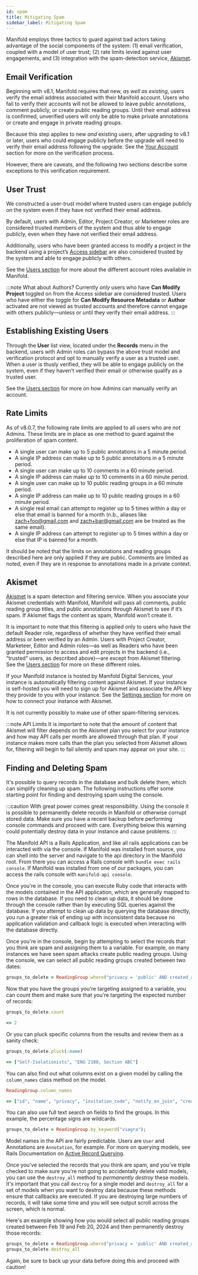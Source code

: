 ```yaml
---
id: spam
title: Mitigating Spam
sidebar_label: Mitigating Spam
---
```


Manifold employs three tactics to guard against bad actors taking advantage of the social components of the system: (1) email verification, coupled with a model of user trust; (2) rate limits levied against user engagements, and (3) integration with the spam-detection service, [Akismet](https://akismet.com/).

## Email Verification

Beginning with v8.1, Manifold requires that new, *as well as existing*, users verify the email address associated with their Manifold account. Users who fail to verify their accounts will not be allowed to leave public annotations, comment publicly, or create public reading groups. Until their email address is confirmed, unverified users will only be able to make private annotations or create and engage in private reading groups.

Because this step applies to new *and* existing users, after upgrading to v8.1 or later, users who could engage publicly before the upgrade will need to verify their email address following the upgrade. See the [Your Account](../using/your_account.md) section for more on the verification process.

However, there are caveats, and the following two sections describe some exceptions to this verification requirement.

## User Trust

We constructed a user-trust model where trusted users can engage publicly on the system even if they have not verified their email address.

By default, users with Admin, Editor, Project Creator, or Marketeer roles are considered trusted members of the system and thus able to engage publicly, even when they have not verified their email address.

Additionally, users who have been granted access to modify a project in the backend using a project’s [Access sidebar](../backend/projects.md#access) are also considered trusted by the system and able to engage publicly with others.

See the [Users section](../backend/users.md) for more about the different account roles available in Manifold.

:::note What about Authors?
Currently *only* users who have **Can Modify Project** toggled on from the Access sidebar are considered trusted. Users who have either the toggle for **Can Modify Resource Metadata** or **Author** activated are not viewed as trusted accounts and therefore cannot engage with others publicly—unless or until they verify their email address.
:::

## Establishing Existing Users

Through the **User** list view, located under the **Records** menu in the backend, users with Admin roles can bypass the above trust model and verification protocol and opt to manually verify a user as a trusted user. When a user is thusly verified, they will be able to engage publicly on the system, even if they haven’t verified their email or otherwise qualify as a trusted user.

See the [Users section](../backend/users.md) for more on how Admins can manually verify an account.

## Rate Limits

As of v8.0.7, the following rate limits are applied to all users who are *not* Admins. These limits are in place as one method to guard against the proliferation of spam content.

- A single user can make up to 5 public annotations in a 5 minute period.
- A single IP address can make up to 5 public annotations in a 5 minute period.
- A single user can make up to 10 comments in a 60 minute period.
- A single IP address can make up to 10 comments in a 60 minute period.
- A single user can make up to 10 public reading groups in a 60 minute period.
- A single IP address can make up to 10 public reading groups in a 60 minute period.
- A single real email can attempt to register up to 5 times within a day or else that email is banned for a month (n.b., aliases like zach+foo@gmail.com and zach+bar@gmail.com are be treated as the same email).
- A single IP address can attempt to register up to 5 times within a day or else that IP is banned for a month.

It should be noted that the limits on annotations and reading groups described here are only applied if they are public. Comments are limited as noted, even if they are in response to annotations made in a private context.

## Akismet

[Akismet](https://akismet.com/) is a spam detection and filtering service. When you associate your Akismet credentials with Manifold, Manifold will pass all comments, public reading group titles, and public annotations through Akismet to see if it’s spam. If Akismet flags the content as spam, Manifold won’t create it.

It is important to note that this filtering is applied only to users who have the default Reader role, regardless of whether they have verified their email address or been verified by an Admin. Users with Project Creator, Marketeer, Editor and Admin roles—as well as Readers who have been granted permission to access and edit projects in the backend (i.e., “trusted” users, as described above)—are except from Akismet filtering. See the [Users section](../backend/users.md) for more on these different roles.

If your Manifold instance is hosted by Manifold Digital Services, your instance is automatically filtering content against Akismet. If your instance is self-hosted you will need to sign up for Akismet and associate the API key they provide to you with your instance. See the [Settings section](../administering/configuring/properties.md) for more on how to connect your instance with Akismet.

It is not currently possibly to make use of other spam-filtering services.

:::note API Limits
It is important to note that the amount of content that Akismet will filter depends on the Akismet plan you select for your instance and how may API calls per month are allowed through that plan. If your instance makes more calls than the plan you selected from Akismet allows for, filtering will begin to fail silently and spam may appear on your site.
:::

## Finding and Deleting Spam

It's possible to query records in the database and bulk delete them, which can simplify cleaning up spam. The following instructions offer some starting point for finding and destroying spam using the console.

:::caution
With great power comes great responsibility. Using the console it is possible to permanently delete records in Manifold or otherwise corrupt stored data. Make sure you have a recent backup before performing console commands and proceed with care. Everything below this warning could potentially destroy data in your instance and cause problems.
:::

The Manifold API is a Rails Application, and like all rails applications can be interacted with via the console. If Manifold was installed from source, you can shell into the server and navigate to the api directory in the Manifold root. From there you can access a Rails console with `bundle exec rails console`. If Manifold was installed from one of our packages, you can access the rails console with `manifold-api console`.

Once you're in the console, you can execute Ruby code that interacts with the models contained in the API application, which are generally mapped to rows in the database. If you need to clean up data, it should be done through the console rather than by executing SQL queries against the database. If you attempt to clean up data by querying the database directly, you run a greater risk of ending up with inconsistent data because no application validation and callback logic is executed when interacting with the database directly.

Once you're in the console, begin by attempting to select the records that you think are spam and assigning them to a variable. For example, on many instances we have seen spam attacks create public reading groups. Using the console, we can select all public reading groups created between two dates:

```ruby
groups_to_delete = ReadingGroup.where("privacy = 'public' AND created_at >= '2024-02-19' AND created_at <= '2024-02-20'");
```

Now that you have the groups you're targeting assigned to a variable, you can count them and make sure that you're targeting the expected number of records:
```ruby
groups_to_delete.count

=> 2
```

Or you can pluck specific columns from the results and review them as a sanity check:
```ruby
groups_to_delete.pluck(:name)

=> ["Self-Isolationists", "ENG 2100, Section ABC"]
```

You can also find out what columns exist on a given model by calling the `column_names` class method on the model.
```ruby
ReadingGroup.column_names

=> ["id", "name", "privacy", "invitation_code", "notify_on_join", "creator_id", "created_at", "updated_at", "reading_group_kind_id", "course"]
```

You can also use full text search on fields to find the groups. In this example, the percentage signs are wildcards.
```ruby
groups_to_delete = ReadingGroup.by_keyword("viagra");
```

Model names in the API are fairly predictable. Users are `User` and Annotations are `Annotation`, for example. For more on querying models, see Rails Documentation on [Active Record Querying](https://guides.rubyonrails.org/active_record_querying.html).

Once you've selected the records that you think are spam, and you've triple checked to make sure you're not going to accidentally delete valid models, you can use the `destroy_all` method to *permanently destroy* these models. It's important that you call `destroy` for a single model and `destroy_all` for a set of models when you want to destroy data because these methods ensure that callbacks are executed. If you are destroying large numbers of records, it will take some time and you will see output scroll across the screen, which is normal.

Here's an example showing how you would select all public reading groups created between Feb 19 and Feb 20, 2024 and then permanently destroy those records:
```ruby
groups_to_delete = ReadingGroup.where("privacy = 'public' AND created_at >= '2024-02-19' AND created_at <= '2024-02-20'");
groups_to_delete.destroy_all
```

Again, be sure to back up your data before doing this and proceed with caution!
